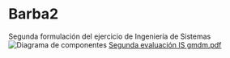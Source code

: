 # Barba2
Segunda formulación del ejercicio de Ingeniería de Sistemas
![Diagrama de componentes](https://github.com/user-attachments/assets/acae15fd-0b26-46de-8297-a6acad95dced)
[Segunda evaluación IS gmdm.pdf](https://github.com/user-attachments/files/17830469/Segunda.evaluacion.IS.gmdm.pdf)
